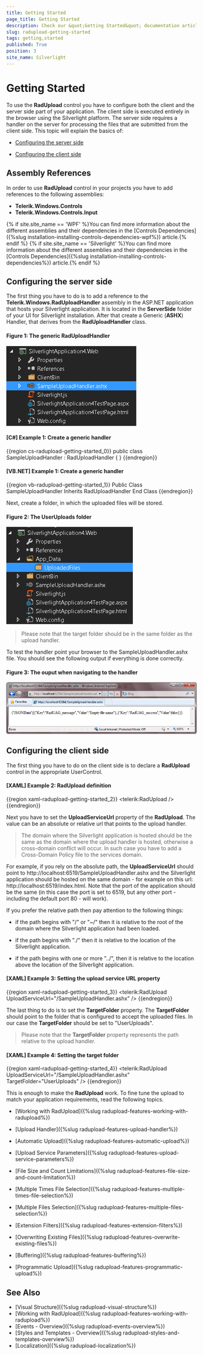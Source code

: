 ```yaml
---
title: Getting Started
page_title: Getting Started
description: Check our &quot;Getting Started&quot; documentation article for the RadUpload WPF control.
slug: radupload-getting-started
tags: getting,started
published: True
position: 3
site_name: Silverlight
---
```


# Getting Started

To use the __RadUpload__ control you have to configure both the client and the server side part of your application. The client side is executed entirely in the browser using the Silverlight platform. The server side requires a handler on the server for processing the files that are submitted from the client side. This topic will explain the basics of:

* [Configuring the server side](#Configuring_the_server_side)

* [Configuring the client side](#Configuring_the_client_side)

## Assembly References

In order to use __RadUpload__ control in your projects you have to add references to the following assemblies:

* __Telerik.Windows.Controls__
* __Telerik.Windows.Controls.Input__

{% if site.site_name == 'WPF' %}You can find more information about the different assemblies and their dependencies in the [Controls Dependencies]({%slug installation-installing-controls-dependencies-wpf%}) article.{% endif %}
{% if site.site_name == 'Silverlight' %}You can find more information about the different assemblies and their dependencies in the [Controls Dependencies]({%slug installation-installing-controls-dependencies%}) article.{% endif %}

## Configuring the server side

The first thing you have to do is to add a reference to the __Telerik.Windows.RadUploadHandler__ assembly in the ASP.NET application that hosts your Silverlight application. It is located in the __ServerSide__ folder of your UI for Silverlight installation. After that create a Generic (__ASHX__) Handler, that derives from the __RadUploadHandler__ class.

#### Figure 1: The generic RadUploadHandler

![The generic RadUploadHandler](images/RadUpload_GettingStarted_01.png)

#### __[C#] Example 1: Create a generic handler__
{{region cs-radupload-getting-started_0}}
	public class SampleUploadHandler : RadUploadHandler
	{
	}
{{endregion}}


#### __[VB.NET] Example 1: Create a generic handler__
{{region vb-radupload-getting-started_1}}
	Public Class SampleUploadHandler
	 Inherits RadUploadHandler
	End Class
{{endregion}}

Next, create a folder, in which the uploaded files will be stored.

#### Figure 2: The UserUploads folder

![The UserUploads folder](images/RadUpload_GettingStarted_02.png)

>Please note that the target folder should be in the same folder as the upload handler.

To test the handler point your browser to the SampleUploadHandler.ashx file. You should see the following output if everything is done correctly.

#### Figure 3: The ouput when navigating to the handler

![The ouput when navigating to the handler](images/RadUpload_GettingStarted_03.png)

## Configuring the client side

The first thing you have to do on the client side is to declare a __RadUpload__ control in the appropriate UserControl.

#### __[XAML] Example 2: RadUpload definition__
{{region xaml-radupload-getting-started_2}}
	<UserControl x:Class="RadUploadSamples.GettingStarted"
	             xmlns="http://schemas.microsoft.com/winfx/2006/xaml/presentation"
	             xmlns:x="http://schemas.microsoft.com/winfx/2006/xaml"
	             xmlns:telerik="http://schemas.telerik.com/2008/xaml/presentation">
	    <Grid x:Name="LayoutRoot" Background="White">
	        <telerik:RadUpload />
	    </Grid>
	</UserControl>
{{endregion}}

Next you have to set the __UploadServiceUrl__ property of the __RadUpload__. The value can be an absolute or relative url that points to the upload handler.		

>The domain where the Silverlight application is hosted should be the same as the domain where the upload handler is hosted, otherwise a cross-domain conflict will occur. In such case you have to add a Cross-Domain Policy file to the services domain.

For example, if you rely on the absolute path, the __UploadServiceUrl__ should point to http://localhost:6519/SampleUploadHandler.ashx and the Silverlight application should be hosted on the same domain - for example on this url: http://localhost:6519/index.html. Note that the port of the application should be the same (in this case the port is set to 6519, but any other port - including the default port 80 - will work).		

If you prefer the relative path then pay attention to the following things: 

* if the path begins with "/" or "~/" then it is relative to the root of the domain where the Silverlight application had been loaded.

* if the path begins with "./" then it is relative to the location of the Silverlight application.

* if the path begins with one or more "../", then it is relative to the location above the location of the Silverlight application.

#### __[XAML] Example 3: Setting the upload service URL property__
{{region xaml-radupload-getting-started_3}}
	<telerik:RadUpload UploadServiceUrl="/SampleUploadHandler.ashx" />
{{endregion}}

The last thing to do is to set the __TargetFolder__ property. The __TargetFolder__ should point to the folder that is configured to accept the uploaded files. In our case the __TargetFolder__ should be set to "UserUploads".		

>Please note that the __TargetFolder__ property represents the path relative to the upload handler.		  

#### __[XAML] Example 4: Setting the target folder__
{{region xaml-radupload-getting-started_4}}
	<telerik:RadUpload UploadServiceUrl="/SampleUploadHandler.ashx"
					   TargetFolder="UserUploads" />
{{endregion}}

This is enough to make the __RadUpload__ work. To fine tune the upload to match your application requirements, read the following topics.		

* [Working with RadUpload]({%slug radupload-features-working-with-radupload%})

* [Upload Handler]({%slug radupload-features-upload-handler%})

* [Automatic Upload]({%slug radupload-features-automatic-upload%})

* [Upload Service Parameters]({%slug radupload-features-upload-service-parameters%})

* [File Size and Count Limitations]({%slug radupload-features-file-size-and-count-limitation%})

* [Multiple Times File Selection]({%slug radupload-features-multiple-times-file-selection%})

* [Multiple Files Selection]({%slug radupload-features-multiple-files-selection%})

* [Extension Filters]({%slug radupload-features-extension-filters%})

* [Overwriting Existing Files]({%slug radupload-features-overwrite-existing-files%})

* [Buffering]({%slug radupload-features-buffering%})

* [Programmatic Upload]({%slug radupload-features-programmatic-upload%})

## See Also
 * [Visual Structure]({%slug radupload-visual-structure%})
 * [Working with RadUpload]({%slug radupload-features-working-with-radupload%})
 * [Events - Overview]({%slug radupload-events-overview%})
 * [Styles and Templates - Overview]({%slug radupload-styles-and-templates-overview%})
 * [Localization]({%slug radupload-localization%})
